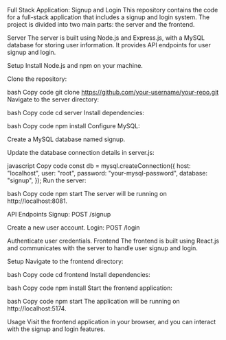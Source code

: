 Full Stack Application: Signup and Login
This repository contains the code for a full-stack application that includes a signup and login system. The project is divided into two main parts: the server and the frontend.

Server
The server is built using Node.js and Express.js, with a MySQL database for storing user information. It provides API endpoints for user signup and login.

Setup
Install Node.js and npm on your machine.

Clone the repository:

bash
Copy code
git clone https://github.com/your-username/your-repo.git
Navigate to the server directory:

bash
Copy code
cd server
Install dependencies:

bash
Copy code
npm install
Configure MySQL:

Create a MySQL database named signup.

Update the database connection details in server.js:

javascript
Copy code
const db = mysql.createConnection({
  host: "localhost",
  user: "root",
  password: "your-mysql-password",
  database: "signup",
});
Run the server:

bash
Copy code
npm start
The server will be running on http://localhost:8081.

API Endpoints
Signup: POST /signup

Create a new user account.
Login: POST /login

Authenticate user credentials.
Frontend
The frontend is built using React.js and communicates with the server to handle user signup and login.

Setup
Navigate to the frontend directory:

bash
Copy code
cd frontend
Install dependencies:

bash
Copy code
npm install
Start the frontend application:

bash
Copy code
npm start
The application will be running on http://localhost:5174.

Usage
Visit the frontend application in your browser, and you can interact with the signup and login features.
